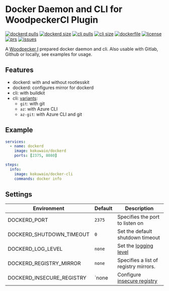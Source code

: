 # Docker Daemon and CLI for WoodpeckerCI Plugin

[![dockerd pulls](https://img.shields.io/docker/pulls/kokuwaio/dockerd)](https://hub.docker.com/r/kokuwaio/dockerd)
[![dockerd size](https://img.shields.io/docker/image-size/kokuwaio/dockerd)](https://hub.docker.com/r/kokuwaio/dockerd)
[![cli pulls](https://img.shields.io/docker/pulls/kokuwaio/docker-cli)](https://hub.docker.com/r/kokuwaio/docker-cli)
[![cli size](https://img.shields.io/docker/image-size/kokuwaio/docker-cli)](https://hub.docker.com/r/kokuwaio/docker-cli)
[![dockerfile](https://img.shields.io/badge/source-Dockerfile%20-blue)](https://git.kokuwa.io/woodpecker/docker/src/branch/main/Dockerfile)
[![license](https://img.shields.io/badge/License-EUPL%201.2-blue)](https://git.kokuwa.io/woodpecker/docker/src/branch/main/LICENSE)
[![prs](https://img.shields.io/gitea/pull-requests/open/woodpecker/dockerd?gitea_url=https%3A%2F%2Fgit.kokuwa.io)](https://git.kokuwa.io/woodpecker/docker/pulls)
[![issues](https://img.shields.io/gitea/issues/open/woodpecker/dockerd?gitea_url=https%3A%2F%2Fgit.kokuwa.io)](https://git.kokuwa.io/woodpecker/docker/issues)

A [Woodpecker I](https://woodpecker-ci.org) prepared docker daemon and cli.
Also usable with Gitlab, Github or locally, see examples for usage.

## Features

- dockerd: with and without rootlesskit
- dockerd: configures mirror for dockerd
- cli: with buildkit
- cli: [variants](https://hub.docker.com/r/kokuwaio/docker-cli/tags):
  - `git`: with git
  - `az`: with Azure CLI
  - `az-git`: with Azure CLI and git

## Example

```yaml
services:
  - name: dockerd
    image: kokuwaio/dockerd
    ports: [2375, 8080]

steps:
  info:
    image: kokuwaio/docker-cli
    commands: docker info
```

## Settings

| Environment               | Default | Description                                                                        |
| ------------------------- | ------- | ---------------------------------------------------------------------------------- |
| DOCKERD_PORT              | `2375`  | Specifies the port to listen on                                                    |
| DOCKERD_SHUTDOWN_TIMEOUT  | `0`     | Set the default shutdown timeout                                                   |
| DOCKERD_LOG_LEVEL         | `none`  | Set the [logging level](https://docs.docker.com/reference/cli/dockerd/#log-format) |
| DOCKERD_REGISTRY_MIRROR   | `none`  | Specifies a list of registry mirrors.                                              |
| DOCKERD_INSECURE_REGISTRY | `none   | Configure [insecure registry](https://docs.docker.com/reference/cli/dockerd/#insecure-registries) |
